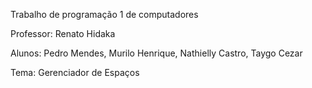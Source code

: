 Trabalho de programação 1 de computadores

Professor: Renato Hidaka

Alunos: Pedro Mendes, Murilo Henrique, Nathielly Castro, Taygo Cezar

Tema: Gerenciador de Espaços
